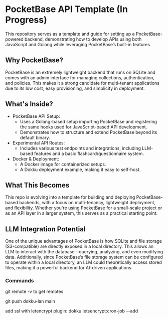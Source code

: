 # PocketBase API Template (In Progress)
This repository serves as a template and guide for setting up a PocketBase-powered backend, demonstrating how to develop APIs using both JavaScript and Golang while leveraging PocketBase’s built-in features.

## Why PocketBase?
PocketBase is an extremely lightweight backend that runs on SQLite and comes with an admin interface for managing collections, authentication, and policies. This makes it a strong candidate for multi-tenant applications due to its low cost, easy provisioning, and simplicity in deployment.

## What's Inside?

- PocketBase API Setup:
    - Uses a Golang-based setup importing PocketBase and registering the same hooks used for JavaScript-based API development.
    - Demonstrates how to structure and extend PocketBase beyond its default binary.
- Experimental API Routes:
  - Includes various test endpoints and integrations, including LLM-based features and a basic flashcard/questionnaire system.
- Docker & Deployment:
  - A Docker image for containerized setups.
  - A Dokku deployment example, making it easy to self-host.

## What This Becomes
This repo is evolving into a template for building and deploying PocketBase-based backends, with a focus on multi-tenancy, lightweight deployment, and flexibility. Whether you're using PocketBase for a small-scale project or as an API layer in a larger system, this serves as a practical starting point.

## LLM Integration Potential
One of the unique advantages of PocketBase is how SQLite and file storage (S3-compatible) are directly exposed in a local directory. This allows an LLM to interact with the database—querying, analyzing, and even modifying data. Additionally, since PocketBase’s file storage system can be configured to operate within a local directory, an LLM could theoretically access stored files, making it a powerful backend for AI-driven applications.

### Commands

git remote -v to get remotes

git push dokku-lan main

add ssl with letencrypt plugin: dokku letsencrypt:cron-job --add
